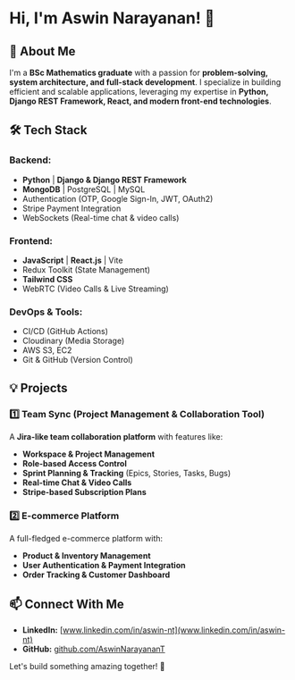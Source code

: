 # Hi, I'm Aswin Narayanan! 👋

## 🚀 About Me
I'm a **BSc Mathematics graduate** with a passion for **problem-solving, system architecture, and full-stack development**. I specialize in building efficient and scalable applications, leveraging my expertise in **Python, Django REST Framework, React, and modern front-end technologies**.

## 🛠 Tech Stack
### Backend:
- **Python** | **Django & Django REST Framework**
- **MongoDB** | PostgreSQL | MySQL
- Authentication (OTP, Google Sign-In, JWT, OAuth2)
- Stripe Payment Integration
- WebSockets (Real-time chat & video calls)

### Frontend:
- **JavaScript** | **React.js** | Vite
- Redux Toolkit (State Management)
- **Tailwind CSS**
- WebRTC (Video Calls & Live Streaming)

### DevOps & Tools:
- CI/CD (GitHub Actions)
- Cloudinary (Media Storage)
- AWS S3, EC2
- Git & GitHub (Version Control)

## 💡 Projects
### 1️⃣ **Team Sync** (Project Management & Collaboration Tool)
A **Jira-like team collaboration platform** with features like:
- **Workspace & Project Management**
- **Role-based Access Control**
- **Sprint Planning & Tracking** (Epics, Stories, Tasks, Bugs)
- **Real-time Chat & Video Calls**
- **Stripe-based Subscription Plans**

### 2️⃣ **E-commerce Platform**
A full-fledged e-commerce platform with:
- **Product & Inventory Management**
- **User Authentication & Payment Integration**
- **Order Tracking & Customer Dashboard**

## 📫 Connect With Me
- **LinkedIn:** [www.linkedin.com/in/aswin-nt](www.linkedin.com/in/aswin-nt)
- **GitHub:** [github.com/AswinNarayananT](https://github.com/AswinNarayananT)

Let's build something amazing together! 🚀

